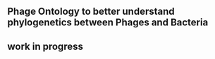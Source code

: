## Phage Ontology to better understand phylogenetics between Phages and Bacteria

## work in progress
